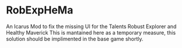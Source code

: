 # RobExpHeMa
An Icarus Mod to fix the missing UI for the Talents Robust Explorer and Healthy Maverick
This is mantained here as a temporary measure, this solution should be implimented in the base game shortly.
